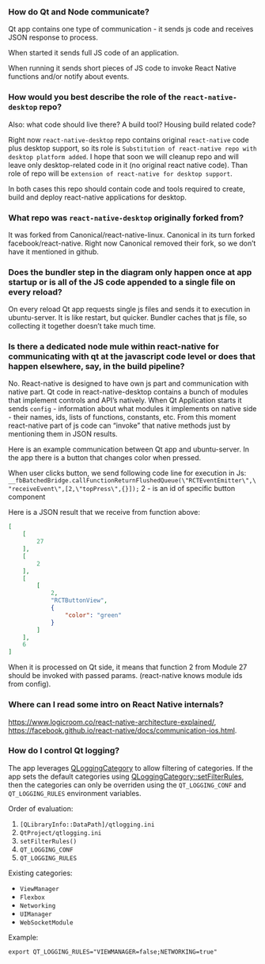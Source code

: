 ### How do Qt and Node communicate?

Qt app contains one type of communication - it sends js code and receives JSON response to process.

When started it sends full JS code of an application.

When running it sends short pieces of JS code to invoke React Native functions and/or notify about events.

### How would you best describe the role of the `react-native-desktop` repo?

Also: what code should live there? A build tool? Housing build related code?

Right now `react-native-desktop` repo contains original `react-native` code plus desktop support, so its role is `Substitution of react-native repo with desktop platform added`. 
I hope that soon we will cleanup repo and will leave only desktop-related code in it (no original react native code). Than role of repo will be `extension of react-native for desktop support`.

In both cases this repo should contain code and tools required to create, build and deploy react-native applications for desktop.

### What repo was `react-native-desktop` originally forked from?

It was forked from Canonical/react-native-linux. Canonical in its turn forked facebook/react-native. Right now Canonical removed their fork, so we don’t have it mentioned in github.

### Does the bundler step in the diagram only happen once at app startup or is all of the JS code appended to a single file on every reload?

On every reload Qt app requests single js files and sends it to execution in ubuntu-server. It is like restart, but quicker. Bundler caches that js file, so collecting it together doesn’t take much time.

### Is there a dedicated node mule within react-native for communicating with qt at the javascript code level or does that happen elsewhere, say, in the build pipeline?

No. React-native is designed to have own js part and communication with native part.
Qt code in react-native-desktop contains a bunch of modules that implement controls and API’s natively. 
When Qt Application starts it sends `config` - information about what modules it implements on native side - their names, ids, lists of functions, constants, etc. From this moment react-native part of js code can “invoke” that native methods just by mentioning them in JSON results.

Here is an example communication between Qt app and ubuntu-server. In the app there is a button that changes color when pressed.

When user clicks button, we send following code line for execution in Js:
`__fbBatchedBridge.callFunctionReturnFlushedQueue(\"RCTEventEmitter\",\"receiveEvent\",[2,\"topPress\",{}]);`
2 - is an id of specific button component

Here is a JSON result that we receive from function above:

```json
[
    [
        27
    ],
    [
        2
    ],
    [
        [
            2,
            "RCTButtonView",
            {
                "color": "green"
            }
        ]
    ],
    6
]
```

When it is processed on Qt side, it means that function 2 from Module 27 should be invoked with passed params. (react-native knows module ids from config).

### Where can I read some intro on React Native internals?

https://www.logicroom.co/react-native-architecture-explained/, https://facebook.github.io/react-native/docs/communication-ios.html.

### How do I control Qt logging?

The app leverages [QLoggingCategory](http://doc.qt.io/qt-5/qloggingcategory.html#configuring-categories) to allow filtering of categories. If the app sets the default categories using [QLoggingCategory::setFilterRules](http://doc.qt.io/qt-5/qloggingcategory.html#setFilterRules), then the categories can only be overriden using the `QT_LOGGING_CONF` and `QT_LOGGING_RULES` environment variables.

Order of evaluation:

1. `[QLibraryInfo::DataPath]/qtlogging.ini`
1. `QtProject/qtlogging.ini`
1. `setFilterRules()`
1. `QT_LOGGING_CONF`
1. `QT_LOGGING_RULES`

Existing categories:

- `ViewManager`
- `Flexbox`
- `Networking`
- `UIManager`
- `WebSocketModule`

Example:

```shell
export QT_LOGGING_RULES="VIEWMANAGER=false;NETWORKING=true"
```
